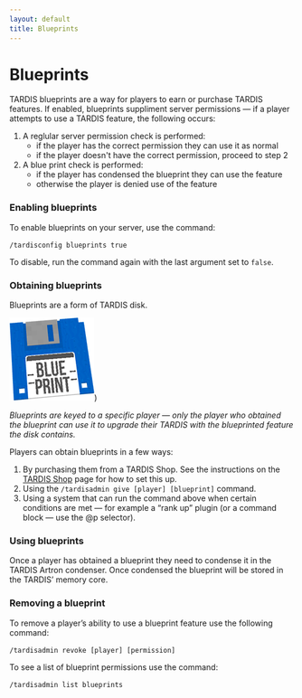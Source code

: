 ```yaml
---
layout: default
title: Blueprints
---
```


# Blueprints

TARDIS blueprints are a way for players to earn or purchase TARDIS features.
If enabled, blueprints suppliment server permissions &mdash; if a player attempts
to use a TARDIS feature, the following occurs:

1. A reglular server permission check is performed:
    * if the player has the correct permission they can use it as normal
    * if the player doesn't have the correct permission, proceed to step 2
2. A blue print check is performed:
    * if the player has condensed the blueprint they can use the feature
    * otherwise the player is denied use of the feature

### Enabling blueprints

To enable blueprints on your server, use the command:

    /tardisconfig blueprints true

To disable, run the command again with the last argument set to `false`.

### Obtaining blueprints

Blueprints are a form of TARDIS disk.

![Blueprint disk](/images/docs/blueprint_disk.png))

_Blueprints are keyed to a specific player &mdash; only the player who obtained
the blueprint can use it to upgrade their TARDIS with the blueprinted feature
the disk contains._

Players can obtain blueprints in a few ways:

1. By purchasing them from a TARDIS Shop. See the instructions on the
   [TARDIS Shop](tardis-shop.html) page for how to set this up.
2. Using the `/tardisadmin give [player] [blueprint]` command.
3. Using a system that can run the command above when certain conditions are met
   &mdash; for example a &ldquo;rank up&rdquo; plugin (or a command block &mdash; use the @p selector).

### Using blueprints

Once a player has obtained a blueprint they need to condense it in the TARDIS
Artron condenser. Once condensed the blueprint will be stored in the TARDIS&rsquo;
memory core.

### Removing a blueprint

To remove a player&rsquo;s ability to use a blueprint feature use the following command:

    /tardisadmin revoke [player] [permission]

To see a list of blueprint permissions use the command:

    /tardisadmin list blueprints
